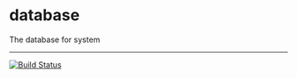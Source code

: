 # database
The database for system

------
[![Build Status](https://travis-ci.org/XDU-PurpleBear/database.svg?branch=dev%2Faii%2Fv1%2F0.1.0)](https://travis-ci.org/XDU-PurpleBear/database)